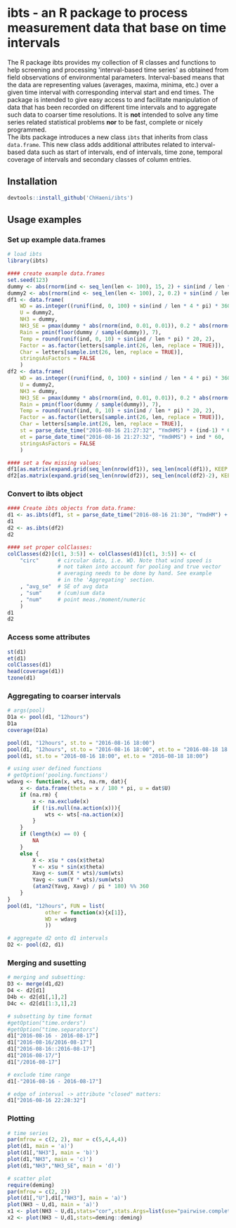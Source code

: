 # ibts - an R package to process measurement data that base on time intervals
The R package ibts provides my collection of R classes and functions to help screening and processing 'interval-based time series' as obtained from field observations of environmental parameters. Interval-based means that the data are representing values (averages, maxima, minima, etc.) over a given time interval with corresponding interval start and end times.
The package is intended to give easy access to and facilitate manipulation of data that has been recorded on different time intervals and to aggregate such data to coarser time resolutions. It is **not** intended to solve any time series related statistical problems **nor** to be fast, complete or nicely programmed.  
The ibts package introduces a new class `ibts` that inherits from class `data.frame`. This new class adds additional attributes related to interval-based data such as start of intervals, end of intervals, time zone, temporal coverage of intervals and secondary classes of column entries.

## Installation
```r
devtools::install_github('ChHaeni/ibts')
```

## Usage examples
### Set up example data.frames
```r
# load ibts
library(ibts)

#### create example data.frames
set.seed(123)
dummy <- abs(rnorm(ind <- seq_len(len <- 100), 15, 2) + sin(ind / len * 2 * pi) ^ 2 * 20 * rnorm(ind, 1, 1))
dummy2 <- abs(rnorm(ind <- seq_len(len <- 100), 2, 0.2) + sin(ind / len * 2 * pi) ^ 2 * 2 * rnorm(ind, 1, 1))
df1 <- data.frame(
	WD = as.integer((runif(ind, 0, 100) + sin(ind / len * 4 * pi) * 360) %% 360),
	U = dummy2,
	NH3 = dummy,
	NH3_SE = pmax(dummy * abs(rnorm(ind, 0.01, 0.01)), 0.2 * abs(rnorm(ind, 1, 0.1))),
	Rain = pmin(floor(dummy / sample(dummy)), 7),
	Temp = round(runif(ind, 0, 10) + sin(ind / len * pi) * 20, 2),
	Factor = as.factor(letters[sample.int(26, len, replace = TRUE)]),
	Char = letters[sample.int(26, len, replace = TRUE)],
	stringsAsFactors = FALSE
	)
df2 <- data.frame(
	WD = as.integer((runif(ind, 0, 100) + sin(ind / len * 4 * pi) * 360) %% 360),
	U = dummy2,
	NH3 = dummy,
	NH3_SE = pmax(dummy * abs(rnorm(ind, 0.01, 0.01)), 0.2 * abs(rnorm(ind, 1, 0.1))),
	Rain = pmin(floor(dummy / sample(dummy)), 7),
	Temp = round(runif(ind, 0, 10) + sin(ind / len * pi) * 20, 2),
	Factor = as.factor(letters[sample.int(26, len, replace = TRUE)]),
	Char = letters[sample.int(26, len, replace = TRUE)],
	st = parse_date_time("2016-08-16 21:27:32", "YmdHMS") + (ind-1) * 60,
	et = parse_date_time("2016-08-16 21:27:32", "YmdHMS") + ind * 60,
	stringsAsFactors = FALSE
	)

#### set a few missing values:
df1[as.matrix(expand.grid(seq_len(nrow(df1)), seq_len(ncol(df1)), KEEP.OUT.ATTRS = FALSE)[sample.int(prod(dim(df1)), 50), ])] <- NA
df2[as.matrix(expand.grid(seq_len(nrow(df2)), seq_len(ncol(df2)-2), KEEP.OUT.ATTRS = FALSE)[sample.int(prod(dim(df2[, -(1:2)])), 15), ])] <- NA
```

### Convert to ibts object
```r
#### Create ibts objects from data.frame:
d1 <- as.ibts(df1, st = parse_date_time("2016-08-16 21:30", "YmdHM") + (ind-1) * 60 * 30, granularity = "30mins")
d1
d2 <- as.ibts(df2)
d2

#### set proper colClasses:
colClasses(d2)[c(1, 3:5)] <- colClasses(d1)[c(1, 3:5)] <- c(
	"circ" 		# circular data, i.e. WD. Note that wind speed is 
                # not taken into account for pooling and true vector
                # averaging needs to be done by hand. See example
                # in the 'Aggregating' section.
	, "avg_se" 	# SE of avg data
	, "sum"		# (cum)sum data
	, "num"		# point meas./moment/numeric
	)
d1
d2
```

### Access some attributes
```r
st(d1)
et(d1)
colClasses(d1)
head(coverage(d1))
tzone(d1)
```

### Aggregating to coarser intervals
```r
# args(pool)
D1a <- pool(d1, "12hours")
D1a
coverage(D1a)

pool(d1, "12hours", st.to = "2016-08-16 18:00")
pool(d1, "12hours", st.to = "2016-08-16 18:00", et.to = "2016-08-18 18:00")
pool(d1, st.to = "2016-08-16 18:00", et.to = "2016-08-18 18:00")

# using user defined functions
# getOption('pooling.functions')
wdavg <- function(x, wts, na.rm, dat){
    x <- data.frame(theta = x / 180 * pi, u = dat$U)
    if (na.rm) {
        x <- na.exclude(x)
        if (!is.null(na.action(x))){
            wts <- wts[-na.action(x)]
        }
    }
    if (length(x) == 0) {
        NA
    }
    else {
        X <- x$u * cos(x$theta)
        Y <- x$u * sin(x$theta)
        Xavg <- sum(X * wts)/sum(wts)
        Yavg <- sum(Y * wts)/sum(wts)
        (atan2(Yavg, Xavg) / pi * 180) %% 360
    }
}
pool(d1, "12hours", FUN = list(
            other = function(x){x[1]},
            WD = wdavg
            ))

# aggregate d2 onto d1 intervals
D2 <- pool(d2, d1)
```

### Merging and susetting
```r
# merging and subsetting:
D3 <- merge(d1,d2)
D4 <- d2[d1]
D4b <- d2[d1[,1],2]
D4c <- d2[d1[1:3,1],2]

# subsetting by time format
#getOption("time.orders")
#getOption("time.separators")
d1["2016-08-16 - 2016-08-17"]
d1["2016-08-16/2016-08-17"]
d1["2016-08-16::2016-08-17"]
d1["2016-08-17/"]
d1["/2016-08-17"]

# exclude time range
d1[-"2016-08-16 - 2016-08-17"]

# edge of interval -> attribute "closed" matters:
d1["2016-08-16 22:28:32"]
```

### Plotting
```r
# time series
par(mfrow = c(2, 2), mar = c(5,4,4,4))
plot(d1, main = 'a)')
plot(d1[,"NH3"], main = 'b)')
plot(d1,"NH3", main = 'c)')
plot(d1,"NH3","NH3_SE", main = 'd)')

# scatter plot
require(deming)
par(mfrow = c(2, 2))
plot(d1[,"U"],d1[,"NH3"], main = 'a)')
plot(NH3 ~ U,d1, main = 'a)')
x1 <- plot(NH3 ~ U,d1,stats="cor",stats.Args=list(use="pairwise.complete.obs"))
x2 <- plot(NH3 ~ U,d1,stats=deming::deming)
```
